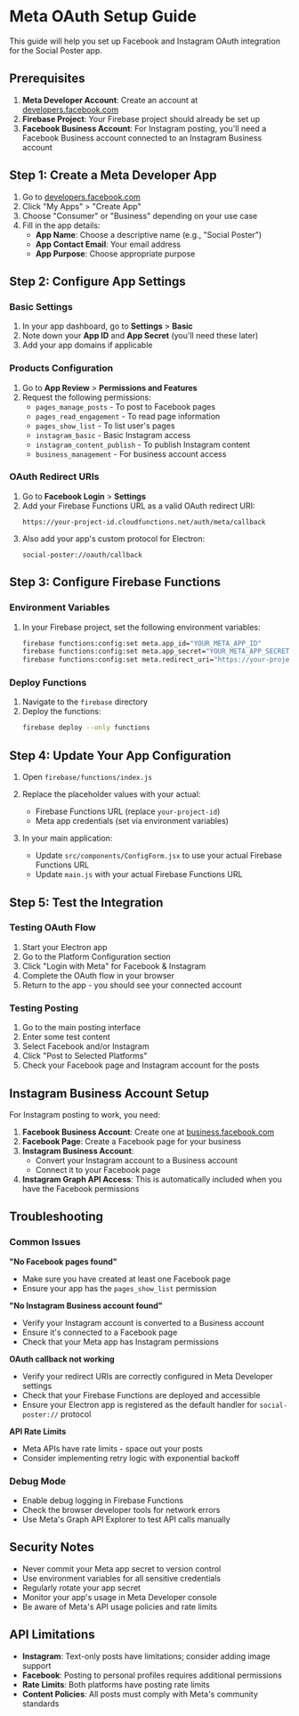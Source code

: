 # Meta OAuth Setup Guide

This guide will help you set up Facebook and Instagram OAuth integration for the Social Poster app.

## Prerequisites

1. **Meta Developer Account**: Create an account at [developers.facebook.com](https://developers.facebook.com/)
2. **Firebase Project**: Your Firebase project should already be set up
3. **Facebook Business Account**: For Instagram posting, you'll need a Facebook Business account connected to an Instagram Business account

## Step 1: Create a Meta Developer App

1. Go to [developers.facebook.com](https://developers.facebook.com/)
2. Click "My Apps" > "Create App"
3. Choose "Consumer" or "Business" depending on your use case
4. Fill in the app details:
   - **App Name**: Choose a descriptive name (e.g., "Social Poster")
   - **App Contact Email**: Your email address
   - **App Purpose**: Choose appropriate purpose

## Step 2: Configure App Settings

### Basic Settings
1. In your app dashboard, go to **Settings** > **Basic**
2. Note down your **App ID** and **App Secret** (you'll need these later)
3. Add your app domains if applicable

### Products Configuration
1. Go to **App Review** > **Permissions and Features**
2. Request the following permissions:
   - `pages_manage_posts` - To post to Facebook pages
   - `pages_read_engagement` - To read page information  
   - `pages_show_list` - To list user's pages
   - `instagram_basic` - Basic Instagram access
   - `instagram_content_publish` - To publish Instagram content
   - `business_management` - For business account access

### OAuth Redirect URIs
1. Go to **Facebook Login** > **Settings**
2. Add your Firebase Functions URL as a valid OAuth redirect URI:
   ```
   https://your-project-id.cloudfunctions.net/auth/meta/callback
   ```
3. Also add your app's custom protocol for Electron:
   ```
   social-poster://oauth/callback
   ```

## Step 3: Configure Firebase Functions

### Environment Variables
1. In your Firebase project, set the following environment variables:
   ```bash
   firebase functions:config:set meta.app_id="YOUR_META_APP_ID"
   firebase functions:config:set meta.app_secret="YOUR_META_APP_SECRET"
   firebase functions:config:set meta.redirect_uri="https://your-project-id.web.app/auth/meta/callback"
   ```

### Deploy Functions
1. Navigate to the `firebase` directory
2. Deploy the functions:
   ```bash
   firebase deploy --only functions
   ```

## Step 4: Update Your App Configuration

1. Open `firebase/functions/index.js`
2. Replace the placeholder values with your actual:
   - Firebase Functions URL (replace `your-project-id`)
   - Meta app credentials (set via environment variables)

3. In your main application:
   - Update `src/components/ConfigForm.jsx` to use your actual Firebase Functions URL
   - Update `main.js` with your actual Firebase Functions URL

## Step 5: Test the Integration

### Testing OAuth Flow
1. Start your Electron app
2. Go to the Platform Configuration section
3. Click "Login with Meta" for Facebook & Instagram
4. Complete the OAuth flow in your browser
5. Return to the app - you should see your connected account

### Testing Posting
1. Go to the main posting interface
2. Enter some test content
3. Select Facebook and/or Instagram
4. Click "Post to Selected Platforms"
5. Check your Facebook page and Instagram account for the posts

## Instagram Business Account Setup

For Instagram posting to work, you need:

1. **Facebook Business Account**: Create one at [business.facebook.com](https://business.facebook.com/)
2. **Facebook Page**: Create a Facebook page for your business
3. **Instagram Business Account**: 
   - Convert your Instagram account to a Business account
   - Connect it to your Facebook page
4. **Instagram Graph API Access**: This is automatically included when you have the Facebook permissions

## Troubleshooting

### Common Issues

**"No Facebook pages found"**
- Make sure you have created at least one Facebook page
- Ensure your app has the `pages_show_list` permission

**"No Instagram Business account found"**
- Verify your Instagram account is converted to a Business account
- Ensure it's connected to a Facebook page
- Check that your Meta app has Instagram permissions

**OAuth callback not working**
- Verify your redirect URIs are correctly configured in Meta Developer settings
- Check that your Firebase Functions are deployed and accessible
- Ensure your Electron app is registered as the default handler for `social-poster://` protocol

**API Rate Limits**
- Meta APIs have rate limits - space out your posts
- Consider implementing retry logic with exponential backoff

### Debug Mode
- Enable debug logging in Firebase Functions
- Check the browser developer tools for network errors
- Use Meta's Graph API Explorer to test API calls manually

## Security Notes

- Never commit your Meta app secret to version control
- Use environment variables for all sensitive credentials
- Regularly rotate your app secret
- Monitor your app's usage in Meta Developer console
- Be aware of Meta's API usage policies and rate limits

## API Limitations

- **Instagram**: Text-only posts have limitations; consider adding image support
- **Facebook**: Posting to personal profiles requires additional permissions
- **Rate Limits**: Both platforms have posting rate limits
- **Content Policies**: All posts must comply with Meta's community standards 